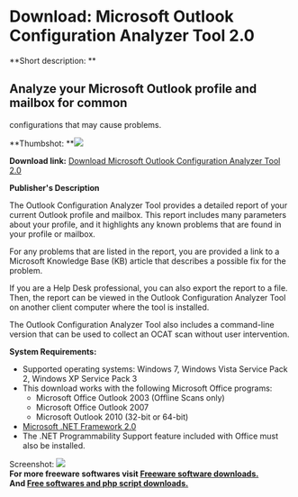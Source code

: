 # Download: Microsoft Outlook Configuration Analyzer Tool 2.0

**Short description: **

## Analyze your Microsoft Outlook profile and mailbox for common
configurations that may cause problems.

  
**Thumbshot: **![](http://www.freewarefiles.com/screenshot/ocat20_md.jpg)   
  
**Download link:** [Download Microsoft Outlook Configuration Analyzer Tool 2.0](http://freesoftwares.boysofts.com/Microsoft-Outlook-Configuration-Analyzer-Tool_program_78607.html)  
  

**Publisher's Description**  
  

The Outlook Configuration Analyzer Tool provides a detailed report of your
current Outlook profile and mailbox. This report includes many parameters
about your profile, and it highlights any known problems that are found in
your profile or mailbox.

For any problems that are listed in the report, you are provided a link to a
Microsoft Knowledge Base (KB) article that describes a possible fix for the
problem.

If you are a Help Desk professional, you can also export the report to a file.
Then, the report can be viewed in the Outlook Configuration Analyzer Tool on
another client computer where the tool is installed.

The Outlook Configuration Analyzer Tool also includes a command-line version
that can be used to collect an OCAT scan without user intervention.

**System Requirements:**

  * Supported operating systems: Windows 7, Windows Vista Service Pack 2, Windows XP Service Pack 3 
  * This download works with the following Microsoft Office programs: 
    * Microsoft Office Outlook 2003 (Offline Scans only) 
    * Microsoft Office Outlook 2007 
    * Microsoft Outlook 2010 (32-bit or 64-bit) 
  * [Microsoft .NET Framework 2.0](http://www.freewarefiles.com/Microsoft-NET-Framework-20-x86-Final_program_16026.html)
  * The .NET Programmability Support feature included with Office must also be installed. 

  
  
Screenshot: ![](http://www.freewarefiles.com/screenshot/ocat20.jpg)  
**For more freeware softwares visit [Freeware software downloads.](http://freesoftwares.boysofts.com/)**   
**And [Free softwares and php script downloads.](http://www.boysofts.com/)**

